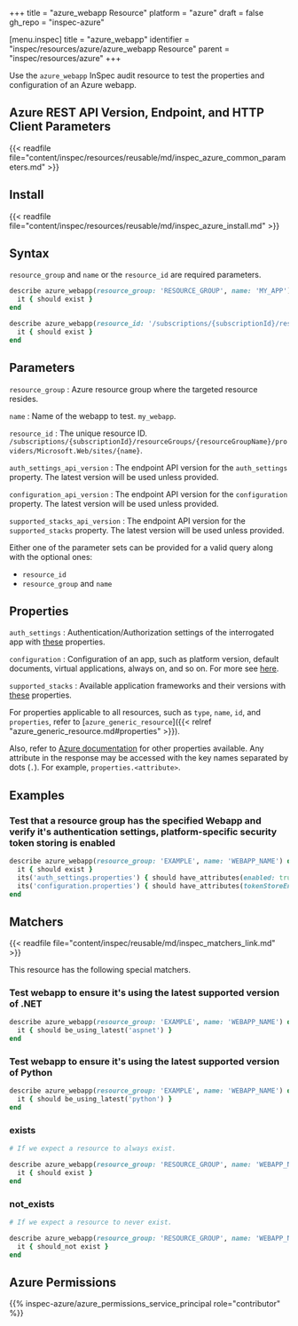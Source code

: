 +++
title = "azure_webapp Resource"
platform = "azure"
draft = false
gh_repo = "inspec-azure"

[menu.inspec]
title = "azure_webapp"
identifier = "inspec/resources/azure/azure_webapp Resource"
parent = "inspec/resources/azure"
+++

Use the `azure_webapp` InSpec audit resource to test the properties and configuration of an Azure webapp.

## Azure REST API Version, Endpoint, and HTTP Client Parameters

{{< readfile file="content/inspec/resources/reusable/md/inspec_azure_common_parameters.md" >}}

## Install

{{< readfile file="content/inspec/resources/reusable/md/inspec_azure_install.md" >}}

## Syntax

`resource_group` and `name` or the `resource_id` are required parameters.

```ruby
describe azure_webapp(resource_group: 'RESOURCE_GROUP', name: 'MY_APP') do
  it { should exist }
end
```

```ruby
describe azure_webapp(resource_id: '/subscriptions/{subscriptionId}/resourceGroups/{resourceGroupName}/providers/Microsoft.Web/sites/{name}') do
  it { should exist }
end
```

## Parameters

`resource_group`
: Azure resource group where the targeted resource resides.

`name`
: Name of the webapp to test. `my_webapp`.

`resource_id`
: The unique resource ID. `/subscriptions/{subscriptionId}/resourceGroups/{resourceGroupName}/providers/Microsoft.Web/sites/{name}`.

`auth_settings_api_version`
: The endpoint API version for the `auth_settings` property. The latest version will be used unless provided.

`configuration_api_version`
: The endpoint API version for the `configuration` property. The latest version will be used unless provided.

`supported_stacks_api_version`
: The endpoint API version for the `supported_stacks` property. The latest version will be used unless provided.

Either one of the parameter sets can be provided for a valid query along with the optional ones:

- `resource_id`
- `resource_group` and `name`

## Properties

`auth_settings`
: Authentication/Authorization settings of the interrogated app with [these](https://docs.microsoft.com/en-us/rest/api/appservice/webapps/getauthsettings#siteauthsettings) properties.

`configuration`
: Configuration of an app, such as platform version, default documents, virtual applications, always on, and so on. For more see [here](https://docs.microsoft.com/en-us/rest/api/appservice/webapps/getconfiguration#siteconfigresource).

`supported_stacks`
: Available application frameworks and their versions with [these](https://docs.microsoft.com/en-us/rest/api/appservice/provider/getavailablestacks#applicationstackcollection) properties.

For properties applicable to all resources, such as `type`, `name`, `id`, and `properties`, refer to [`azure_generic_resource`]({{< relref "azure_generic_resource.md#properties" >}}).

Also, refer to [Azure documentation](https://docs.microsoft.com/en-us/rest/api/appservice/webapps/get#site) for other properties available.
Any attribute in the response may be accessed with the key names separated by dots (`.`). For example, `properties.<attribute>`.

## Examples

### Test that a resource group has the specified Webapp and verify it's authentication settings, platform-specific security token storing is enabled

```ruby
describe azure_webapp(resource_group: 'EXAMPLE', name: 'WEBAPP_NAME') do
  it { should exist }
  its('auth_settings.properties') { should have_attributes(enabled: true ) }
  its('configuration.properties') { should have_attributes(tokenStoreEnabled: true) }
end
```

## Matchers

{{< readfile file="content/inspec/reusable/md/inspec_matchers_link.md" >}}

This resource has the following special matchers.

### Test webapp to ensure it's using the latest supported version of .NET

```ruby
describe azure_webapp(resource_group: 'EXAMPLE', name: 'WEBAPP_NAME') do
  it { should be_using_latest('aspnet') }
end
```

### Test webapp to ensure it's using the latest supported version of Python

```ruby
describe azure_webapp(resource_group: 'EXAMPLE', name: 'WEBAPP_NAME') do
  it { should be_using_latest('python') }
end
```

### exists

```ruby
# If we expect a resource to always exist.

describe azure_webapp(resource_group: 'RESOURCE_GROUP', name: 'WEBAPP_NAME') do
  it { should exist }
end
```

### not_exists

```ruby
# If we expect a resource to never exist.

describe azure_webapp(resource_group: 'RESOURCE_GROUP', name: 'WEBAPP_NAME') do
  it { should_not exist }
end
```

## Azure Permissions

{{% inspec-azure/azure_permissions_service_principal role="contributor" %}}

